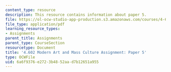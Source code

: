 ```yaml
---
content_type: resource
description: This resource contains information about paper 5.
file: https://ol-ocw-studio-app-production.s3.amazonaws.com/courses/4-602-modern-art-and-mass-culture-spring-2012/6a6f9376e2723b4852aad7b12651a955_MIT4_602S12_paper5.pdf
file_type: application/pdf
learning_resource_types:
- Assignments
parent_title: Assignments
parent_type: CourseSection
resourcetype: Document
title: '4.602 Modern Art and Mass Culture Assignment: Paper 5'
type: OCWFile
uid: 6a6f9376-e272-3b48-52aa-d7b12651a955
---
```

